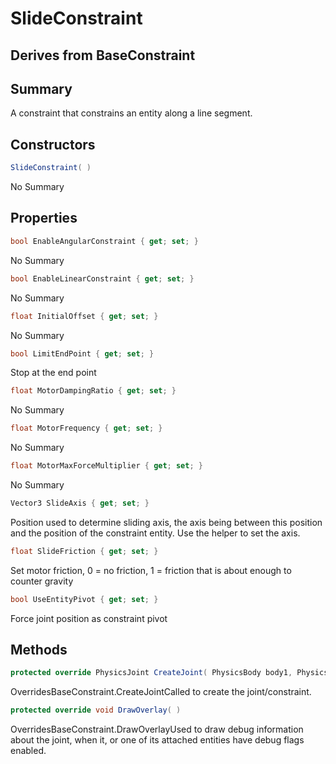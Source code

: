 # SlideConstraint

## Derives from BaseConstraint

## Summary

A constraint that constrains an entity along a line segment.
## Constructors

```c#
SlideConstraint( ) 
```
No Summary
## Properties

```c#
bool EnableAngularConstraint { get; set; } 
```
No Summary
```c#
bool EnableLinearConstraint { get; set; } 
```
No Summary
```c#
float InitialOffset { get; set; } 
```
No Summary
```c#
bool LimitEndPoint { get; set; } 
```
Stop at the end point
```c#
float MotorDampingRatio { get; set; } 
```
No Summary
```c#
float MotorFrequency { get; set; } 
```
No Summary
```c#
float MotorMaxForceMultiplier { get; set; } 
```
No Summary
```c#
Vector3 SlideAxis { get; set; } 
```
Position used to determine sliding axis, the axis being between this position and the position of the constraint entity. Use the helper to set the axis.
```c#
float SlideFriction { get; set; } 
```
Set motor friction, 0 = no friction, 1 = friction that is about enough to counter gravity
```c#
bool UseEntityPivot { get; set; } 
```
Force joint position as constraint pivot
## Methods

```c#
protected override PhysicsJoint CreateJoint( PhysicsBody body1, PhysicsBody body2) 
```
OverridesBaseConstraint.CreateJointCalled to create the joint/constraint.
```c#
protected override void DrawOverlay( ) 
```
OverridesBaseConstraint.DrawOverlayUsed to draw debug information about the joint, when it, or one of its attached entities have debug flags enabled.
